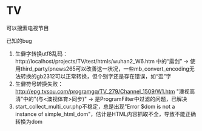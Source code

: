 TV
==

可以搜索电视节目


已知的bug
1. 生僻字转换utf8乱码：http://localhost/projects/TV/test/htmls/wuhan2_W6.htm 中的“雳剑”
	-> 使用third_party/pnews265可以改善这一状况，一些mb_convert_encoding无法转换的gb2312可以正常转换，但个别字还是存在错误，如“盃”字
2. 生僻符号转换失败：http://epg.tvsou.com/programgq/TV_279/Channel_1509/W1.htm "澳视高清"中的"(与<澳视体育>同步)"
	-> 是ProgramFilter中过滤的问题，已解决
3. start_collect_multi_cur.php不稳定，总是出现"Error $dom is not a instance of simple_html_dom"，估计是HTML内容抓取不全，导致不能正确转换为dom